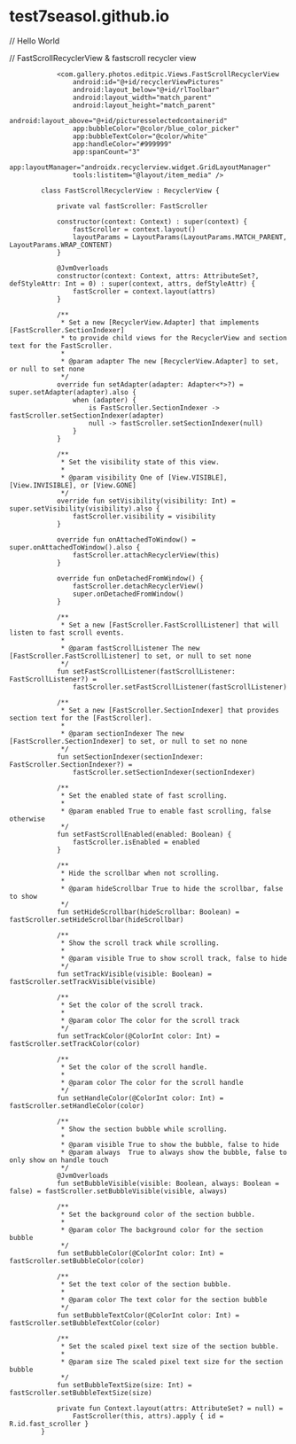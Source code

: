 # test7seasol.github.io

            
// Hello World

// FastScrollRecyclerView & fastscroll recycler view

                        
                <com.gallery.photos.editpic.Views.FastScrollRecyclerView
                    android:id="@+id/recyclerViewPictures"
                    android:layout_below="@+id/rlToolbar"
                    android:layout_width="match_parent"
                    android:layout_height="match_parent"
                    android:layout_above="@+id/picturesselectedcontainerid"
                    app:bubbleColor="@color/blue_color_picker"
                    app:bubbleTextColor="@color/white"
                    app:handleColor="#999999"
                    app:spanCount="3"
                    app:layoutManager="androidx.recyclerview.widget.GridLayoutManager"
                    tools:listitem="@layout/item_media" />
                    
            class FastScrollRecyclerView : RecyclerView {
            
                private val fastScroller: FastScroller
            
                constructor(context: Context) : super(context) {
                    fastScroller = context.layout()
                    layoutParams = LayoutParams(LayoutParams.MATCH_PARENT, LayoutParams.WRAP_CONTENT)
                }
            
                @JvmOverloads
                constructor(context: Context, attrs: AttributeSet?, defStyleAttr: Int = 0) : super(context, attrs, defStyleAttr) {
                    fastScroller = context.layout(attrs)
                }
            
                /**
                 * Set a new [RecyclerView.Adapter] that implements [FastScroller.SectionIndexer]
                 * to provide child views for the RecyclerView and section text for the FastScroller.
                 *
                 * @param adapter The new [RecyclerView.Adapter] to set, or null to set none
                 */
                override fun setAdapter(adapter: Adapter<*>?) = super.setAdapter(adapter).also {
                    when (adapter) {
                        is FastScroller.SectionIndexer -> fastScroller.setSectionIndexer(adapter)
                        null -> fastScroller.setSectionIndexer(null)
                    }
                }
            
                /**
                 * Set the visibility state of this view.
                 *
                 * @param visibility One of [View.VISIBLE], [View.INVISIBLE], or [View.GONE]
                 */
                override fun setVisibility(visibility: Int) = super.setVisibility(visibility).also {
                    fastScroller.visibility = visibility
                }
            
                override fun onAttachedToWindow() = super.onAttachedToWindow().also {
                    fastScroller.attachRecyclerView(this)
                }
            
                override fun onDetachedFromWindow() {
                    fastScroller.detachRecyclerView()
                    super.onDetachedFromWindow()
                }
            
                /**
                 * Set a new [FastScroller.FastScrollListener] that will listen to fast scroll events.
                 *
                 * @param fastScrollListener The new [FastScroller.FastScrollListener] to set, or null to set none
                 */
                fun setFastScrollListener(fastScrollListener: FastScrollListener?) =
                    fastScroller.setFastScrollListener(fastScrollListener)
            
                /**
                 * Set a new [FastScroller.SectionIndexer] that provides section text for the [FastScroller].
                 *
                 * @param sectionIndexer The new [FastScroller.SectionIndexer] to set, or null to set no none
                 */
                fun setSectionIndexer(sectionIndexer: FastScroller.SectionIndexer?) =
                    fastScroller.setSectionIndexer(sectionIndexer)
            
                /**
                 * Set the enabled state of fast scrolling.
                 *
                 * @param enabled True to enable fast scrolling, false otherwise
                 */
                fun setFastScrollEnabled(enabled: Boolean) {
                    fastScroller.isEnabled = enabled
                }
            
                /**
                 * Hide the scrollbar when not scrolling.
                 *
                 * @param hideScrollbar True to hide the scrollbar, false to show
                 */
                fun setHideScrollbar(hideScrollbar: Boolean) = fastScroller.setHideScrollbar(hideScrollbar)
            
                /**
                 * Show the scroll track while scrolling.
                 *
                 * @param visible True to show scroll track, false to hide
                 */
                fun setTrackVisible(visible: Boolean) = fastScroller.setTrackVisible(visible)
            
                /**
                 * Set the color of the scroll track.
                 *
                 * @param color The color for the scroll track
                 */
                fun setTrackColor(@ColorInt color: Int) = fastScroller.setTrackColor(color)
            
                /**
                 * Set the color of the scroll handle.
                 *
                 * @param color The color for the scroll handle
                 */
                fun setHandleColor(@ColorInt color: Int) = fastScroller.setHandleColor(color)
            
                /**
                 * Show the section bubble while scrolling.
                 *
                 * @param visible True to show the bubble, false to hide
                 * @param always  True to always show the bubble, false to only show on handle touch
                 */
                @JvmOverloads
                fun setBubbleVisible(visible: Boolean, always: Boolean = false) = fastScroller.setBubbleVisible(visible, always)
            
                /**
                 * Set the background color of the section bubble.
                 *
                 * @param color The background color for the section bubble
                 */
                fun setBubbleColor(@ColorInt color: Int) = fastScroller.setBubbleColor(color)
            
                /**
                 * Set the text color of the section bubble.
                 *
                 * @param color The text color for the section bubble
                 */
                fun setBubbleTextColor(@ColorInt color: Int) = fastScroller.setBubbleTextColor(color)
            
                /**
                 * Set the scaled pixel text size of the section bubble.
                 *
                 * @param size The scaled pixel text size for the section bubble
                 */
                fun setBubbleTextSize(size: Int) = fastScroller.setBubbleTextSize(size)
            
                private fun Context.layout(attrs: AttributeSet? = null) =
                    FastScroller(this, attrs).apply { id = R.id.fast_scroller }
            }

       

